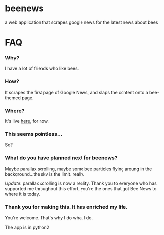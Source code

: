 # beenews
a web application that scrapes google news for the latest news about bees
# FAQ
### Why?
I have a lot of friends who like bees.
### How?
It scrapes the first page of Google News, and slaps the content onto a bee-themed page.
### Where?
It's live [here](http://catmoresco.pythonanywhere.com/), for now.
### This seems pointless...
So?
### What do you have planned next for beenews?
Maybe parallax scrolling, maybe some bee particles flying aroung in the background...the sky is the limit, really.

*Update*: parallax scrolling is now a reality. Thank you to everyone who has supported me throughout this effort, you're the ones that got Bee News to where it is today.
### Thank you for making this. It has enriched my life.
You're welcome. That's why I do what I do.

The app is in python2
